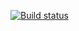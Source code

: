 [![Build status](https://ci.appveyor.com/api/projects/status/30gs95ped4v41vqk/branch/main?svg=true)](https://ci.appveyor.com/project/Panelo56/api/branch/main)